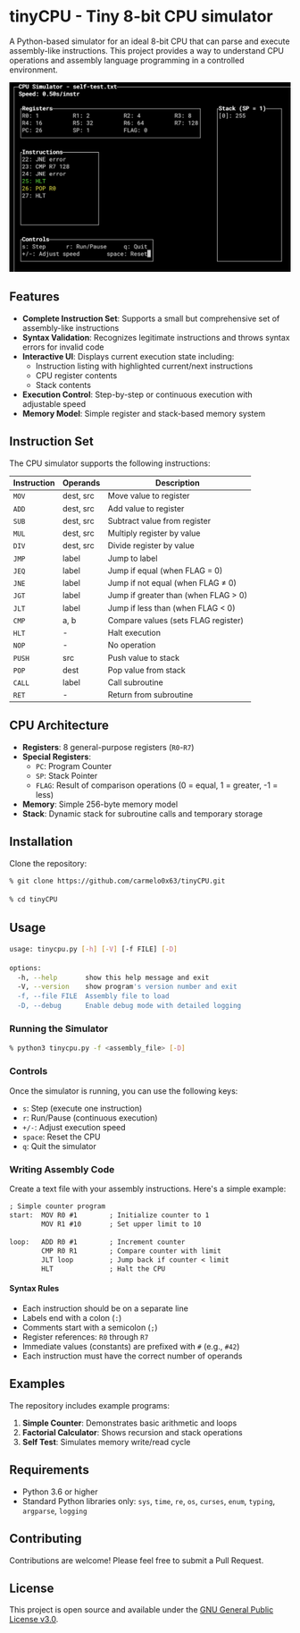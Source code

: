 # tinyCPU - Tiny 8-bit CPU simulator

A Python-based simulator for an ideal 8-bit CPU that can parse and execute assembly-like instructions. This project provides a way to understand CPU operations and assembly language programming in a controlled environment.

<img src="assets/picture1.png">

## Features

- **Complete Instruction Set**: Supports a small but comprehensive set of assembly-like instructions
- **Syntax Validation**: Recognizes legitimate instructions and throws syntax errors for invalid code
- **Interactive UI**: Displays current execution state including:
  - Instruction listing with highlighted current/next instructions
  - CPU register contents
  - Stack contents
- **Execution Control**: Step-by-step or continuous execution with adjustable speed
- **Memory Model**: Simple register and stack-based memory system

## Instruction Set

The CPU simulator supports the following instructions:

| Instruction | Operands | Description |
|-------------|----------|-------------|
| `MOV` | dest, src | Move value to register |
| `ADD` | dest, src | Add value to register |
| `SUB` | dest, src | Subtract value from register |
| `MUL` | dest, src | Multiply register by value |
| `DIV` | dest, src | Divide register by value |
| `JMP` | label | Jump to label |
| `JEQ` | label | Jump if equal (when FLAG = 0) |
| `JNE` | label | Jump if not equal (when FLAG ≠ 0) |
| `JGT` | label | Jump if greater than (when FLAG > 0) |
| `JLT` | label | Jump if less than (when FLAG < 0) |
| `CMP` | a, b | Compare values (sets FLAG register) |
| `HLT` | - | Halt execution |
| `NOP` | - | No operation |
| `PUSH` | src | Push value to stack |
| `POP` | dest | Pop value from stack |
| `CALL` | label | Call subroutine |
| `RET` | - | Return from subroutine |

## CPU Architecture

- **Registers**: 8 general-purpose registers (`R0`-`R7`)
- **Special Registers**:
  - `PC`: Program Counter
  - `SP`: Stack Pointer
  - `FLAG`: Result of comparison operations (0 = equal, 1 = greater, -1 = less)
- **Memory**: Simple 256-byte memory model
- **Stack**: Dynamic stack for subroutine calls and temporary storage

## Installation

Clone the repository:

```bash
% git clone https://github.com/carmelo0x63/tinyCPU.git

% cd tinyCPU
```

## Usage

```bash
usage: tinycpu.py [-h] [-V] [-f FILE] [-D]

options:
  -h, --help       show this help message and exit
  -V, --version    show program's version number and exit
  -f, --file FILE  Assembly file to load
  -D, --debug      Enable debug mode with detailed logging
```

### Running the Simulator

```bash
% python3 tinycpu.py -f <assembly_file> [-D]
```

### Controls

Once the simulator is running, you can use the following keys:
- `s`: Step (execute one instruction)
- `r`: Run/Pause (continuous execution)
- `+/-`: Adjust execution speed
- `space`: Reset the CPU
- `q`: Quit the simulator

### Writing Assembly Code

Create a text file with your assembly instructions. Here's a simple example:

```assembly
; Simple counter program
start:  MOV R0 #1        ; Initialize counter to 1
        MOV R1 #10       ; Set upper limit to 10

loop:   ADD R0 #1        ; Increment counter
        CMP R0 R1        ; Compare counter with limit
        JLT loop         ; Jump back if counter < limit
        HLT              ; Halt the CPU
```

#### Syntax Rules

- Each instruction should be on a separate line
- Labels end with a colon (`:`)
- Comments start with a semicolon (`;`)
- Register references: `R0` through `R7`
- Immediate values (constants) are prefixed with `#` (e.g., `#42`)
- Each instruction must have the correct number of operands

## Examples

The repository includes example programs:

1. **Simple Counter**: Demonstrates basic arithmetic and loops
2. **Factorial Calculator**: Shows recursion and stack operations
3. **Self Test**: Simulates memory write/read cycle

## Requirements

- Python 3.6 or higher
- Standard Python libraries only: `sys`, `time`, `re`, `os`, `curses`, `enum`, `typing`, `argparse`, `logging`

## Contributing

Contributions are welcome! Please feel free to submit a Pull Request.

## License

This project is open source and available under the [GNU General Public License v3.0](LICENSE).
